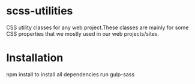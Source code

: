 # scss-utilities
CSS utility classes for any web project.These classes are mainly for some CSS properties that we mostly used in our web projects/sites.

# Installation
npm install to install all dependencies
run gulp-sass


